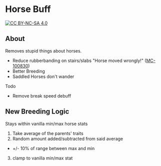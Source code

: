 # Horse Buff
[![CC BY-NC-SA 4.0][cc-by-nc-sa-image]][cc-by-nc-sa]

[cc-by-nc-sa]: http://creativecommons.org/licenses/by-nc-sa/4.0/
[cc-by-nc-sa-image]: https://licensebuttons.net/l/by-nc-sa/4.0/88x31.png

## About

Removes stupid things about horses.
- Reduce rubberbanding on stairs/slabs "Horse moved wrongly!" ([MC-100830](https://bugs.mojang.com/browse/MC-100830))
- Better Breeding
- Saddled Horses don't wander

Todo
- Remove break speed debuff

## New Breeding Logic

Stays within vanilla min/max horse stats

1. Take average of the parents' traits
2. Random amount added/subtracted from said average
  - +/- 10% of range between max and min
3. clamp to vanilla min/max stat

